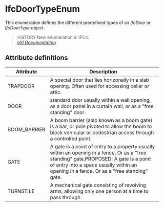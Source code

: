 IfcDoorTypeEnum
===============
This enumeration defines the different predefined types of an _IfcDoor_ or
_IfcDoorType_ object.  
  
> HISTORY  New enumeration in IFC4.  
[ _bSI
Documentation_](https://standards.buildingsmart.org/IFC/DEV/IFC4_2/FINAL/HTML/schema/ifcsharedbldgelements/lexical/ifcdoortypeenum.htm)


Attribute definitions
---------------------
| Attribute    | Description                                                                                                                                                                                                                       |
|--------------|-----------------------------------------------------------------------------------------------------------------------------------------------------------------------------------------------------------------------------------|
| TRAPDOOR     | A special door that lies horizonally in a slab opening. Often used for accessing cellar or attic.                                                                                                                                 |
| DOOR         | standard door usually within a wall opening, as a door panel in a curtain wall, or as a "free standing" door.                                                                                                                     |
| BOOM_BARRIER | A boom barrier (also known as a boom gate) is a bar, or pole pivoted to allow the boom to block vehicular or pedestrian access through a controlled point.                                                                        |
| GATE         | A gate is a point of entry to a property usually within an opening in a fence. Or as a "free standing" gate.PROPOSED: A gate is a point of entry into a space usually within an opening in a fence. Or as a "free standing" gate. |
| TURNSTILE    | A mechanical gate consisting of revolving arms, allowing only one person at a time to pass through.                                                                                                                               |

